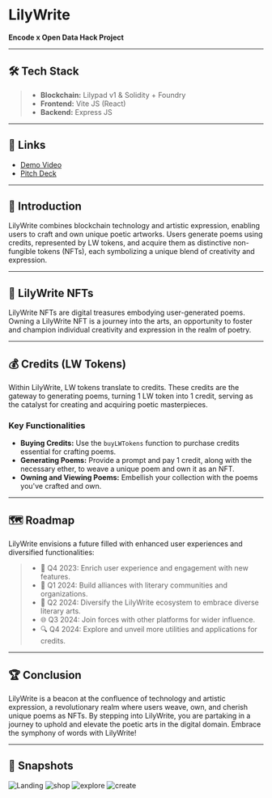 # LilyWrite

**Encode x Open Data Hack Project**

---

## 🛠️ Tech Stack

> - **Blockchain:** Lilypad v1 & Solidity + Foundry
> - **Frontend:** Vite JS (React)
> - **Backend:** Express JS

---

## 🔗 Links

- [Demo Video]()
- [Pitch Deck]()

---

## 🌟 Introduction

LilyWrite combines blockchain technology and artistic expression, enabling users to craft and own unique poetic artworks. Users generate poems using credits, represented by LW tokens, and acquire them as distinctive non-fungible tokens (NFTs), each symbolizing a unique blend of creativity and expression.

---

## 🎨 LilyWrite NFTs

LilyWrite NFTs are digital treasures embodying user-generated poems. Owning a LilyWrite NFT is a journey into the arts, an opportunity to foster and champion individual creativity and expression in the realm of poetry.

---

## 💰 Credits (LW Tokens)

Within LilyWrite, LW tokens translate to credits. These credits are the gateway to generating poems, turning 1 LW token into 1 credit, serving as the catalyst for creating and acquiring poetic masterpieces.

### Key Functionalities

- **Buying Credits:** Use the `buyLWTokens` function to purchase credits essential for crafting poems.
- **Generating Poems:** Provide a prompt and pay 1 credit, along with the necessary ether, to weave a unique poem and own it as an NFT.
- **Owning and Viewing Poems:** Embellish your collection with the poems you've crafted and own.

---

## 🗺️ Roadmap

LilyWrite envisions a future filled with enhanced user experiences and diversified functionalities:

> - 🌱 Q4 2023: Enrich user experience and engagement with new features.
> - 🤝 Q1 2024: Build alliances with literary communities and organizations.
> - 📘 Q2 2024: Diversify the LilyWrite ecosystem to embrace diverse literary arts.
> - 🌐 Q3 2024: Join forces with other platforms for wider influence.
> - 🔍 Q4 2024: Explore and unveil more utilities and applications for credits.

---

## 🏆 Conclusion

LilyWrite is a beacon at the confluence of technology and artistic expression, a revolutionary realm where users weave, own, and cherish unique poems as NFTs. By stepping into LilyWrite, you are partaking in a journey to uphold and elevate the poetic arts in the digital domain. Embrace the symphony of words with LilyWrite!

---

## 📸 Snapshots

![Landing](https://github.com/Khwahish29/lilywrite/assets/110349596/7f72634d-bcab-4e91-a862-4a0f0d4a705e)
![shop](https://github.com/Khwahish29/lilywrite/assets/110349596/659d63a1-8eaa-445e-93e4-38c58d3298cb)
![explore](https://github.com/Khwahish29/lilywrite/assets/110349596/98968644-12c8-400a-969c-8b9a7229311e)
![create](https://github.com/Khwahish29/lilywrite/assets/110349596/2b6ec342-4f67-440d-992d-6e47820ecb77)
